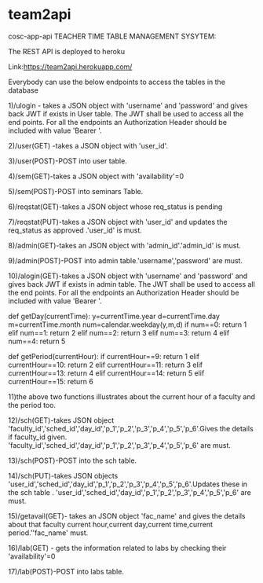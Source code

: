 # team2api
cosc-app-api
TEACHER TIME TABLE MANAGEMENT SYSYTEM:

The REST API is deployed to heroku

Link:https://team2api.herokuapp.com/

Everybody can use the below endpoints to access the tables in the database

1)/ulogin - takes a JSON object with 'username' and 'password' and gives back JWT if exists in User table. The JWT shall be used to access all the end points. For all the endpoints an Authorization Header should be included with value 'Bearer '.

2)/user(GET) -takes a JSON object with 'user_id'.

3)/user(POST)-POST into user table.

4)/sem(GET)-takes a JSON object with 'availability'=0

5)/sem(POST)-POST into seminars Table.

6)/reqstat(GET)-takes a JSON object whose req_status is pending

7)/reqstat(PUT)-takes a JSON object with 'user_id' and updates the req_status as approved .'user_id' is must.

8)/admin(GET)-takes an JSON object with 'admin_id'.'admin_id' is must.

9)/admin(POST)-POST into admin table.'username','password' are must.

10)/alogin(GET)-takes a JSON object with 'username' and 'password' and gives back JWT if exists in admin table. The JWT shall be used to access all the end points. For all the endpoints an Authorization Header should be included with value 'Bearer '.

def getDay(currentTime): y=currentTime.year d=currentTime.day m=currentTime.month num=calendar.weekday(y,m,d) if num==0: return 1 elif num==1: return 2 elif num==2: return 3 elif num==3: return 4 elif num==4: return 5

def getPeriod(currentHour): if currentHour==9: return 1 elif currentHour==10: return 2 elif currentHour==11: return 3 elif currentHour==13: return 4 elif currentHour==14: return 5 elif currentHour==15: return 6

11)the above two functions illustrates about the current hour of a faculty and the period too.

12)/sch(GET)-takes JSON object 'faculty_id','sched_id','day_id','p_1','p_2','p_3','p_4','p_5','p_6'.Gives the details if faculty_id given. 'faculty_id','sched_id','day_id','p_1','p_2','p_3','p_4','p_5','p_6' are must.

13)/sch(POST)-POST into the sch table.

14)/sch(PUT)-takes JSON objects 'user_id','sched_id','day_id','p_1','p_2','p_3','p_4','p_5','p_6'.Updates these in the sch table . 'user_id','sched_id','day_id','p_1','p_2','p_3','p_4','p_5','p_6' are must.

15)/getavail(GET)- takes an JSON object 'fac_name' and gives the details about that faculty current hour,current day,current time,current period.''fac_name' must.

16)/lab(GET) - gets the information related to labs by checking their 'availability'=0

17)/lab(POST)-POST into labs table.
